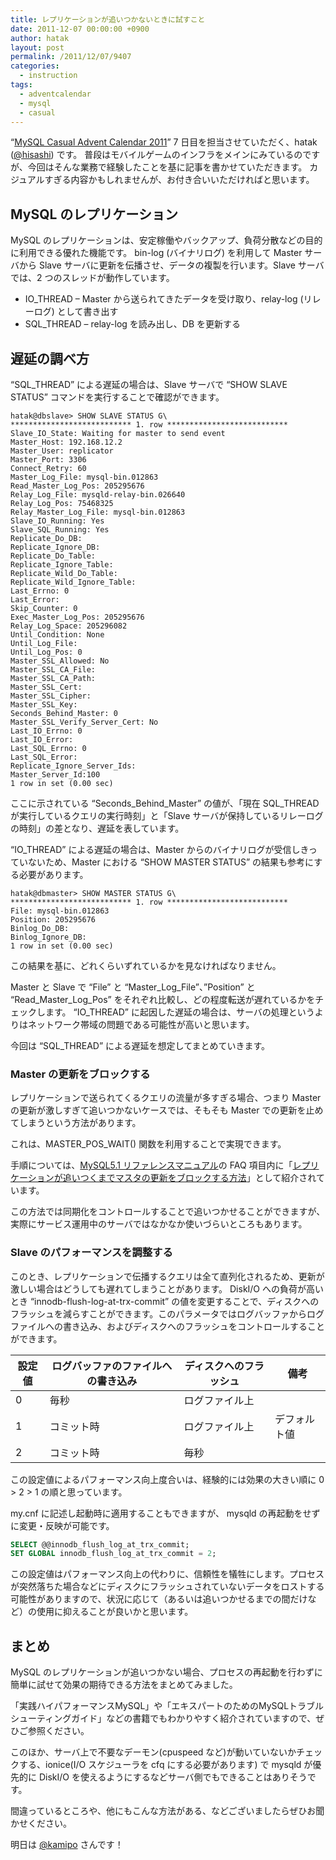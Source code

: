 ```yaml
---
title: レプリケーションが追いつかないときに試すこと
date: 2011-12-07 00:00:00 +0900
author: hatak
layout: post
permalink: /2011/12/07/9407
categories:
  - instruction
tags:
  - adventcalendar
  - mysql
  - casual
---
```


&#8220;[MySQL Casual Advent Calendar 2011][1]&#8221; 7 日目を担当させていただく、hatak ([@hisashi][2]) です。 普段はモバイルゲームのインフラをメインにみているのですが、今回はそんな業務で経験したことを基に記事を書かせていただきます。 カジュアルすぎる内容かもしれませんが、お付き合いいただければと思います。

<!--more-->

## MySQL のレプリケーション

MySQL のレプリケーションは、安定稼働やバックアップ、負荷分散などの目的に利用できる優れた機能です。 bin-log (バイナリログ) を利用して Master サーバから Slave サーバに更新を伝播させ、データの複製を行います。Slave サーバでは、2 つのスレッドが動作しています。

* IO_THREAD &#8211; Master から送られてきたデータを受け取り、relay-log (リレーログ) として書き出す
* SQL_THREAD &#8211; relay-log を読み出し、DB を更新する

##  遅延の調べ方

&#8220;SQL_THREAD&#8221; による遅延の場合は、Slave サーバで &#8220;SHOW SLAVE STATUS&#8221; コマンドを実行することで確認ができます。

```
hatak@dbslave> SHOW SLAVE STATUS G\
*************************** 1. row ***************************
Slave_IO_State: Waiting for master to send event
Master_Host: 192.168.12.2
Master_User: replicator
Master_Port: 3306
Connect_Retry: 60
Master_Log_File: mysql-bin.012863
Read_Master_Log_Pos: 205295676
Relay_Log_File: mysqld-relay-bin.026640
Relay_Log_Pos: 75468325
Relay_Master_Log_File: mysql-bin.012863
Slave_IO_Running: Yes
Slave_SQL_Running: Yes
Replicate_Do_DB:
Replicate_Ignore_DB:
Replicate_Do_Table:
Replicate_Ignore_Table:
Replicate_Wild_Do_Table:
Replicate_Wild_Ignore_Table:
Last_Errno: 0
Last_Error:
Skip_Counter: 0
Exec_Master_Log_Pos: 205295676
Relay_Log_Space: 205296082
Until_Condition: None
Until_Log_File:
Until_Log_Pos: 0
Master_SSL_Allowed: No
Master_SSL_CA_File:
Master_SSL_CA_Path:
Master_SSL_Cert:
Master_SSL_Cipher:
Master_SSL_Key:
Seconds_Behind_Master: 0
Master_SSL_Verify_Server_Cert: No
Last_IO_Errno: 0
Last_IO_Error:
Last_SQL_Errno: 0
Last_SQL_Error:
Replicate_Ignore_Server_Ids:
Master_Server_Id:100
1 row in set (0.00 sec)
```

ここに示されている &#8220;Seconds\_Behind\_Master&#8221; の値が、「現在 SQL_THREAD が実行しているクエリの実行時刻」と「Slave サーバが保持しているリレーログの時刻」の差となり、遅延を表しています。

&#8220;IO_THREAD&#8221; による遅延の場合は、Master からのバイナリログが受信しきっていないため、Master における &#8220;SHOW MASTER STATUS&#8221; の結果も参考にする必要があります。

```
hatak@dbmaster> SHOW MASTER STATUS G\
*************************** 1. row ***************************
File: mysql-bin.012863
Position: 205295676
Binlog_Do_DB:
Binlog_Ignore_DB:
1 row in set (0.00 sec)
```

この結果を基に、どれくらいずれているかを見なければなりません。

Master と Slave で &#8220;File&#8221; と &#8220;Master\_Log\_File&#8221;、&#8221;Position&#8221; と &#8220;Read\_Master\_Log\_Pos&#8221; をそれぞれ比較し、どの程度転送が遅れているかをチェックします。 &#8220;IO\_THREAD&#8221; に起因した遅延の場合は、サーバの処理というよりはネットワーク帯域の問題である可能性が高いと思います。

今回は &#8220;SQL_THREAD&#8221; による遅延を想定してまとめていきます。

### Master の更新をブロックする

レプリケーションで送られてくるクエリの流量が多すぎる場合、つまり Master の更新が激しすぎて追いつかないケースでは、そもそも Master での更新を止めてしまうという方法があります。

これは、MASTER\_POS\_WAIT() 関数を利用することで実現できます。

手順については、[MySQL5.1 リファレンスマニュアル][3]の FAQ 項目内に「[レプリケーションが追いつくまでマスタの更新をブロックする方法][4]」として紹介されています。

この方法では同期化をコントロールすることで追いつかせることができますが、実際にサービス運用中のサーバではなかなか使いづらいところもあります。

### Slave のパフォーマンスを調整する

このとき、レプリケーションで伝播するクエリは全て直列化されるため、更新が激しい場合はどうしても遅れてしまうことがあります。 DiskI/O への負荷が高いとき &#8220;innodb-flush-log-at-trx-commit&#8221; の値を変更することで、ディスクへのフラッシュを減らすことができます。このパラメータではログバッファからログファイルへの書き込み、およびディスクへのフラッシュをコントロールすることができます。

| 設定値 | ログバッファのファイルへの書き込み | ディスクへのフラッシュ | 備考 |
| ------ | ---------------------------------- | ---------------------- | ---- |
| 0 | 毎秒 | ログファイル上 | |
| 1 | コミット時 | ログファイル上 | デフォルト値 |
| 2 | コミット時 | 毎秒 | |


この設定値によるパフォーマンス向上度合いは、経験的には効果の大きい順に 0 > 2 > 1 の順と思っています。

my.cnf に記述し起動時に適用することもできますが、 mysqld の再起動をせずに変更・反映が可能です。

```sql
SELECT @@innodb_flush_log_at_trx_commit;
SET GLOBAL innodb_flush_log_at_trx_commit = 2;
```

この設定値はパフォーマンス向上の代わりに、信頼性を犠牲にします。プロセスが突然落ちた場合などにディスクにフラッシュされていないデータをロストする可能性がありますので、状況に応じて（あるいは追いつかせるまでの間だけなど）の使用に抑えることが良いかと思います。

## まとめ

MySQL のレプリケーションが追いつかない場合、プロセスの再起動を行わずに簡単に試せて効果の期待できる方法をまとめてみました。

「実践ハイパフォーマンスMySQL」や「エキスパートのためのMySQLトラブルシューティングガイド」などの書籍でもわかりやすく紹介されていますので、ぜひご参照ください。

このほか、サーバ上で不要なデーモン(cpuspeed など)が動いていないかチェックする、ionice(I/O スケジューラを cfq にする必要があります) で mysqld が優先的に DiskI/O を使えるようにするなどサーバ側でもできることはありそうです。

間違っているところや、他にもこんな方法がある、などございましたらぜひお聞かせください。

明日は [@kamipo][5] さんです！

 [1]: http://mysql-casual.org/2011/11/mysql-casual-advent-calendar-2011.html "MySQL Casual Advent Calendar 2011"
 [2]: http://twitter.com/hisashi "@hisashi"
 [3]: http://dev.mysql.com/doc/refman/5.1/ja/ "MySQL5.1 リファレンスマニュアル"
 [4]: http://dev.mysql.com/doc/refman/5.1/ja/replication-faq.html#qandaitem-5-4-4-1-4 "レプリケーションが追いつくまでマスタの更新をブロックする方法"
 [5]: http://twitter.com/kamipo "@kamipo"
